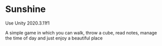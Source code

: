 # Sunshine

Use Unity 2020.3.11f1

A simple game in which you can walk, throw a cube, read notes, manage the time of day and just enjoy a beautiful place
